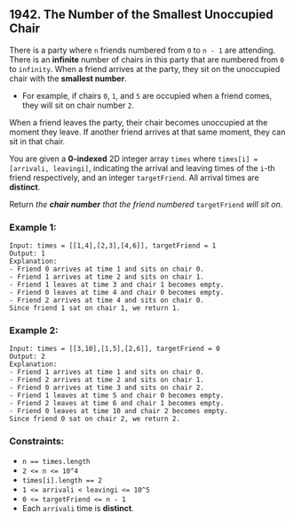 ## 1942. The Number of the Smallest Unoccupied Chair

There is a party where ```n``` friends numbered from ```0``` to ```n - 1``` are attending. There is an **infinite** number of chairs in this party that are numbered from ```0``` to ```infinity```. When a friend arrives at the party, they sit on the unoccupied chair with the **smallest number**.

* For example, if chairs ```0```, ```1```, and ```5``` are occupied when a friend comes, they will sit on chair number ```2```.

When a friend leaves the party, their chair becomes unoccupied at the moment they leave. If another friend arrives at that same moment, they can sit in that chair.

You are given a **0-indexed** 2D integer array ```times``` where ```times[i] = [arrivali, leavingi]```, indicating the arrival and leaving times of the ```i```-th friend respectively, and an integer ```targetFriend```. All arrival times are **distinct**.

Return *the **chair number** that the friend numbered* ```targetFriend``` *will sit on*.

### Example 1:
```
Input: times = [[1,4],[2,3],[4,6]], targetFriend = 1
Output: 1
Explanation:
- Friend 0 arrives at time 1 and sits on chair 0.
- Friend 1 arrives at time 2 and sits on chair 1.
- Friend 1 leaves at time 3 and chair 1 becomes empty.
- Friend 0 leaves at time 4 and chair 0 becomes empty.
- Friend 2 arrives at time 4 and sits on chair 0.
Since friend 1 sat on chair 1, we return 1.
```
### Example 2:
```
Input: times = [[3,10],[1,5],[2,6]], targetFriend = 0
Output: 2
Explanation:
- Friend 1 arrives at time 1 and sits on chair 0.
- Friend 2 arrives at time 2 and sits on chair 1.
- Friend 0 arrives at time 3 and sits on chair 2.
- Friend 1 leaves at time 5 and chair 0 becomes empty.
- Friend 2 leaves at time 6 and chair 1 becomes empty.
- Friend 0 leaves at time 10 and chair 2 becomes empty.
Since friend 0 sat on chair 2, we return 2.
```

### Constraints:

* ```n == times.length```
* ```2 <= n <= 10^4```
* ```times[i].length == 2```
* ```1 <= arrivali < leavingi <= 10^5```
* ```0 <= targetFriend <= n - 1```
* Each ```arrivali``` time is **distinct**.